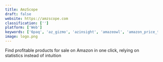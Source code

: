 ```yaml
---
title: AmzScope
draft: false 
website: https://amzscope.com
classification: ['']
platform: ['Web']
keywords: ['6paq', 'az_gizmo', 'azinsight', 'amazeowl', 'amazon_price_tracker', 'asinhunt', 'bigtracker', 'egrow', 'feedvisor', 'jungle_scout', 'pricedrops', 'pricespy', 'profitguru', 'reviewbox', 'sellics', 'supplyspy', 'waatcher']
image: logo.png
---
```

Find profitable products for sale on Amazon in one click, relying on statistics instead of intuition